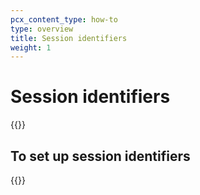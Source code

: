 ```yaml
---
pcx_content_type: how-to
type: overview
title: Session identifiers
weight: 1
---
```


# Session identifiers

{{<render file="_session-identifiers.md">}}

## To set up session identifiers

{{<render file="_set-up-session-identifiers.md">}}